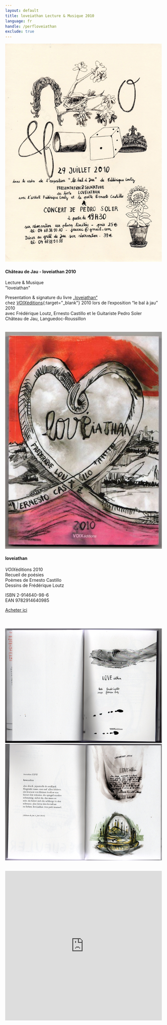 ```yaml
---
layout: default
title: loveiathan Lecture & Musique 2010
language: fr
handle: /perfloveiathan
exclude: true
---
```


<a rel="lightbox" data-lightbox="example-1" href="/galeries/performance-loveiathan/bal-a-jau.jpg" title="Lesung & Musik loveiathan 2010"><img src="/galeries/performance-loveiathan/bal-a-jau.jpg" alt="Lesung & Musik loveiathan 2010" class="img-left"></a>
#### Château de Jau - loveiathan 2010  
  
Lecture & Musique  
"loveiathan" 

Presentation & signature du livre [„loveiathan“](/fr/loveiathan "loveiathan")  
chez [*VOIX*éditions](http://www.voixeditions.com/?s=Castillo"){:target="_blank"} 2010  
lors de l’exposition “le bal à jau” 2010  
avec Frédérique Loutz, Ernesto Castillo et le Guitariste Pedro Soler  
Château de Jau, Languedoc-Roussillon  
<br style="clear:both" />
<br style="clear:both" />
<a rel="lightbox" data-lightbox="example-1" href="/images/loveiathan-cover.jpg" title="loveiathan Cover"><img src="/images/loveiathan-cover.jpg" alt="loveiathan Cover" class="img-left"></a>
#### loveiathan  
   
*VOIX*éditions 2010  
Recueil de poésies  
Poèmes de Ernesto Castillo  
Dessins de Frédérique Loutz    
  
ISBN 2-914640-98-6  
EAN 9782914640985  
  
<a href="http://www.voixeditions.com/?s=Castillo" target="_blank">Acheter ici</a>  
<br style="clear:both" />
<br style="clear:both" />  
<a rel="lightbox" data-lightbox="example-1" href="/images/loveiathan-vorseite-web.jpg" title="loveiathan erste Seite"><img src="/images/loveiathan-vorseite-web.jpg" alt="loveiathan erste Seite" class="img-left2"></a>
<a rel="lightbox" data-lightbox="example-1" href="/images/loveiathan-loveiathan-web.jpg" title="loveiathan text"><img src="/images/loveiathan-loveiathan-web.jpg" alt="loveiathan text" class="img-right2"></a>
<br style="clear:both" />
<br style="clear:both" />
<iframe width="100%" height="480" src="https://www.youtube.com/embed/cIBG48QwSnM?rel=0" frameborder="0" allowfullscreen></iframe>

